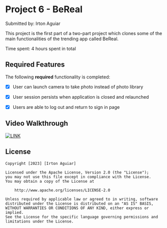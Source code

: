 # Project 6 - BeReal

Submitted by: Irton Aguiar

This project is the first part of a two-part project which clones some of the main functionalities of the trending app called BeReal.

Time spent: 4 hours spent in total

## Required Features

The following **required** functionality is completed:

- [x] User can launch camera to take photo instead of photo library
- [x] User session persists when application is closed and relaunched
- [x] Users are able to log out and return to sign in page


## Video Walkthrough
[![LINK](https://img.youtube.com/vi/U4V45w_slC8&ab.jpg)](https://youtu.be/U4V45w_slC8&ab)


## License

    Copyright [2023] [Irton Aguiar]

    Licensed under the Apache License, Version 2.0 (the "License");
    you may not use this file except in compliance with the License.
    You may obtain a copy of the License at

        http://www.apache.org/licenses/LICENSE-2.0

    Unless required by applicable law or agreed to in writing, software
    distributed under the License is distributed on an "AS IS" BASIS,
    WITHOUT WARRANTIES OR CONDITIONS OF ANY KIND, either express or implied.
    See the License for the specific language governing permissions and
    limitations under the License.
